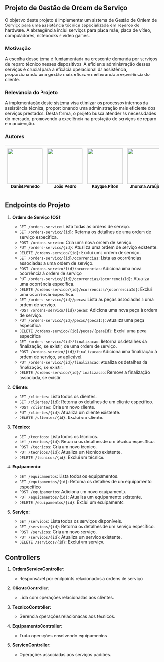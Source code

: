 ## Projeto de Gestão de Ordem de Serviço

O objetivo deste projeto é implementar um sistema de Gestão de Ordem de Serviço para uma assistência técnica especializada em reparos de hardware. A abrangência inclui serviços para placa mãe, placa de vídeo, computadores, notebooks e vídeo games.

### Motivação

A escolha desse tema é fundamentada na crescente demanda por serviços de reparo técnico nesses dispositivos. A eficiente administração desses serviços é crucial para a eficácia operacional da assistência, proporcionando uma gestão mais eficaz e melhorando a experiência do cliente.

### Relevância do Projeto

A implementação deste sistema visa otimizar os processos internos da assistência técnica, proporcionando uma administração mais eficiente dos serviços prestados. Desta forma, o projeto busca atender às necessidades do mercado, promovendo a excelência na prestação de serviços de reparo e manutenção.

### Autores

| [<img src="https://avatars.githubusercontent.com/u/84890636?v=4" width=115><br><sub>Daniel Penedo</sub>](https://github.com/DanielPenedo97?tab=repositories) |  [<img src="https://avatars.githubusercontent.com/u/32523778?v=4" width=115><br><sub>João Pedro</sub>](https://github.com/joaopedropinto) |  [<img src="https://avatars.githubusercontent.com/u/76014751?v=4" width=115><br><sub>Kayque Piton</sub>](https://github.com/kayquepiton) | [<img src="https://avatars.githubusercontent.com/u/34558728?v=4" width=115><br><sub>Jhonata Araújo</sub>](https://github.com/DStalkerBR) | [<img src="https://avatars.githubusercontent.com/u/32984720?v=4" width=115><br><sub>Valber Francisco dos Santos</sub>](https://github.com/ValberF) |
| :---: | :---: | :---: | :---: | :---: |


## Endpoints do Projeto

1. **Ordem de Serviço (OS):**
   - `GET /ordens-servico`: Lista todas as ordens de serviço.
   - `GET /ordens-servico/{id}`: Retorna os detalhes de uma ordem de serviço específica.
   - `POST /ordens-servico`: Cria uma nova ordem de serviço.
   - `PUT /ordens-servico/{id}`: Atualiza uma ordem de serviço existente.
   - `DELETE /ordens-servico/{id}`: Exclui uma ordem de serviço.
   - `GET /ordens-servico/{id}/ocorrencias`: Lista as ocorrências associadas a uma ordem de serviço.
   - `POST /ordens-servico/{id}/ocorrencias`: Adiciona uma nova ocorrência à ordem de serviço.
   - `PUT /ordens-servico/{id}/ocorrencias/{ocorrenciaId}`: Atualiza uma ocorrência específica.
   - `DELETE /ordens-servico/{id}/ocorrencias/{ocorrenciaId}`: Exclui uma ocorrência específica.
   - `GET /ordens-servico/{id}/pecas`: Lista as peças associadas a uma ordem de serviço.
   - `POST /ordens-servico/{id}/pecas`: Adiciona uma nova peça à ordem de serviço.
   - `PUT /ordens-servico/{id}/pecas/{pecaId}`: Atualiza uma peça específica.
   - `DELETE /ordens-servico/{id}/pecas/{pecaId}`: Exclui uma peça específica.
   - `GET /ordens-servico/{id}/finalizacao`: Retorna os detalhes da finalização, se existir, de uma ordem de serviço.
   - `POST /ordens-servico/{id}/finalizacao`: Adiciona uma finalização à ordem de serviço, se aplicável.
   - `PUT /ordens-servico/{id}/finalizacao`: Atualiza os detalhes da finalização, se existir.
   - `DELETE /ordens-servico/{id}/finalizacao`: Remove a finalização associada, se existir.

2. **Cliente:**
   - `GET /clientes`: Lista todos os clientes.
   - `GET /clientes/{id}`: Retorna os detalhes de um cliente específico.
   - `POST /clientes`: Cria um novo cliente.
   - `PUT /clientes/{id}`: Atualiza um cliente existente.
   - `DELETE /clientes/{id}`: Exclui um cliente.

3. **Técnico:**
   - `GET /tecnicos`: Lista todos os técnicos.
   - `GET /tecnicos/{id}`: Retorna os detalhes de um técnico específico.
   - `POST /tecnicos`: Cria um novo técnico.
   - `PUT /tecnicos/{id}`: Atualiza um técnico existente.
   - `DELETE /tecnicos/{id}`: Exclui um técnico.

4. **Equipamento:**
   - `GET /equipamentos`: Lista todos os equipamentos.
   - `GET /equipamentos/{id}`: Retorna os detalhes de um equipamento específico.
   - `POST /equipamentos`: Adiciona um novo equipamento.
   - `PUT /equipamentos/{id}`: Atualiza um equipamento existente.
   - `DELETE /equipamentos/{id}`: Exclui um equipamento.

5. **Serviço:**
   - `GET /servicos`: Lista todos os serviços disponíveis.
   - `GET /servicos/{id}`: Retorna os detalhes de um serviço específico.
   - `POST /servicos`: Cria um novo serviço.
   - `PUT /servicos/{id}`: Atualiza um serviço existente.
   - `DELETE /servicos/{id}`: Exclui um serviço.

## Controllers 

1. **OrdemServicoController:**
   - Responsável por endpoints relacionados a ordens de serviço.

2. **ClienteController:**
   - Lida com operações relacionadas aos clientes.

3. **TecnicoController:**
   - Gerencia operações relacionadas aos técnicos.

4. **EquipamentoController:**
   - Trata operações envolvendo equipamentos.

5. **ServicoController:**
   - Operações associadas aos serviços padrões.

